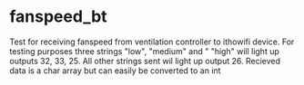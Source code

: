 # fanspeed_bt

Test for receiving fanspeed from ventilation controller to ithowifi device. For testing purposes three strings "low", "medium" and " "high" will light up outputs 32, 33, 25. All other strings sent wil light up output 26. Recieved data is a char array but can easily be converted to an int